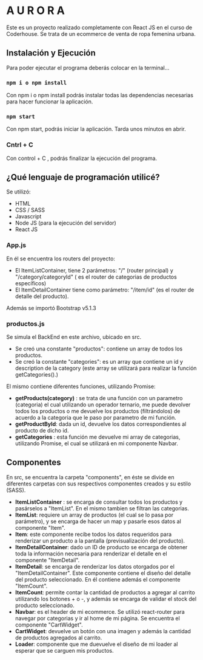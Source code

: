 # A U R O R A

Este es un proyecto realizado completamente con React JS en el curso de Coderhouse.
Se trata de un ecommerce de venta de ropa femenina urbana. 

## Instalación y Ejecución

Para poder ejecutar el programa deberás colocar en la terminal...

### `npm i o npm install`

Con npm i o npm install podrás instalar todas las dependencias  necesarias para hacer funcionar la aplicación.

### `npm start`

Con npm start, podrás iniciar la aplicación. Tarda unos minutos en abrir.

### Cntrl + C

Con control + C , podrás finalizar la ejecución del programa.


## ¿Qué lenguaje de programación utilicé?

Se utilizó: 

- HTML
- CSS / SASS
- Javascript
- Node JS (para la ejecución del servidor)
- React JS 

### App.js

En él se encuentra los routers del proyecto:
- El ItemListContainer, tiene 2 parámetros: "/" (router principal) y "/category/categoryId" ( es el router de categorias de productos específicos)
- El ItemDetailContainer tiene como parámetro: "/item/id" (es el router de detalle del producto).

Además se importó Bootstrap v5.1.3

### productos.js

Se simula el BackEnd en este archivo, ubicado en src.

- Se creó una constante "productos": contiene un array de todos los productos.
- Se creó la constante "categories": es un array que contiene un id y description de la category (este array se utilizará para realizar la función getCategories().)


El mismo contiene diferentes funciones, utilizando Promise:
- **getProducts(category)** : se trata de una función con un parametro (categoria) el cual utilizando un operador ternario, me puede devolver todos los productos o me devuelve los productos (filtrándolos) de acuerdo a la categoria que le paso por parametro de mi función.
- **getProductById**: dada un id, devuelve los datos correspondientes al producto de dicho id.
- **getCategories** : esta función me devuelve mi array de categorias, utilizando Promise, el cual se utilizará en mi componente Navbar.


## Componentes

En src, se encuentra la carpeta "components", en éste se divide en diferentes carpetas con sus respectivos componentes creados y su estilo (SASS).

- **ItemListContainer** : se encarga de consultar todos los productos y pasárselos a "ItemList". En el mismo tambien se filtran las categorias.
- **ItemList**: requiere un array de productos (el cual se lo pasa por parámetro), y se encarga de hacer un map y pasarle esos datos al componente "Item".
- **Item**: este componente recibe todos los datos requeridos para renderizar un producto a la pantalla (previsualización del producto).
- **ItemDetailContainer**: dado un ID de producto se encarga de obtener toda la información necesaria para renderizar el detalle en el componente "ItemDetail".
- **ItemDetail**: se encarga de renderizar los datos otorgados por el "ItemDetailContainer". Este componente contiene el diseño del detalle del producto seleccionado. En él contiene además el componente "ItemCount".
- **ItemCount**: permite contar la cantidad de productos a agregar al carrito utilizando los botones + o -,  y además se encarga de validar el stock del producto seleccionado.
- **Navbar**: es el header de mi ecommerce. Se utilizó react-router para navegar por categorias y ir al home de mi página. Se encuentra el componente "CartWidget".  
- **CartWidget**: devuelve un botón con una imagen y además la cantidad de productos agregados al carrito.
- **Loader**: componente que me duevuelve el diseño de mi loader al esperar que se carguen mis productos.




